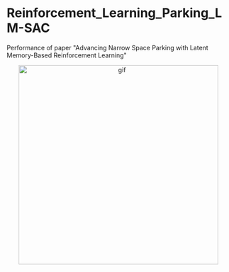 # Reinforcement_Learning_Parking_LM-SAC
Performance of paper "Advancing Narrow Space Parking with Latent Memory-Based Reinforcement Learning" 

<div align="center">
  <img src="./imgs/9.gif" alt="gif" width="450">
</div>

